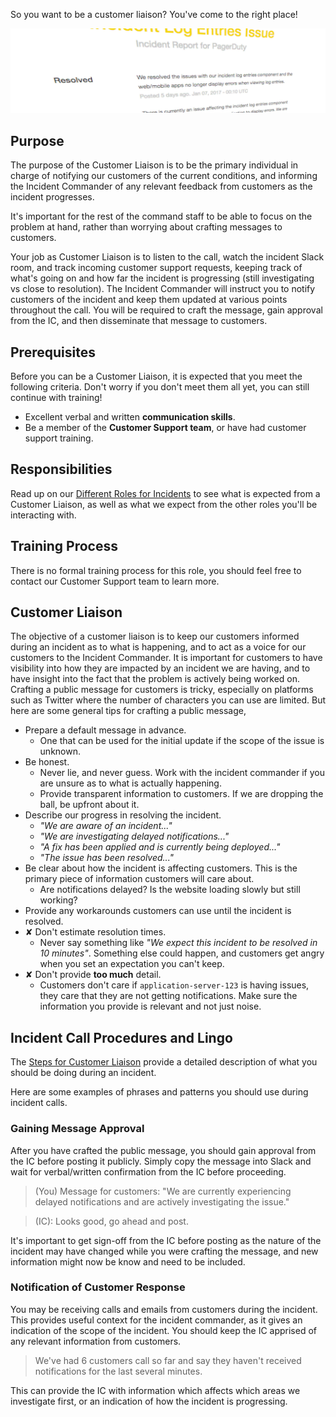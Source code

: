 So you want to be a customer liaison? You've come to the right place!

![PagerDuty Status Page](../assets/img/headers/status_page.jpg)

## Purpose
The purpose of the Customer Liaison is to be the primary individual in charge of notifying our customers of the current conditions, and informing the Incident Commander of any relevant feedback from customers as the incident progresses.

It's important for the rest of the command staff to be able to focus on the problem at hand, rather than worrying about crafting messages to customers.

Your job as Customer Liaison is to listen to the call, watch the incident Slack room, and track incoming customer support requests, keeping track of what's going on and how far the incident is progressing (still investigating vs close to resolution). The Incident Commander will instruct you to notify customers of the incident and keep them updated at various points throughout the call. You will be required to craft the message, gain approval from the IC, and then disseminate that message to customers.

## Prerequisites
Before you can be a Customer Liaison, it is expected that you meet the following criteria. Don't worry if you don't meet them all yet, you can still continue with training!

* Excellent verbal and written **communication skills**.
* Be a member of the **Customer Support team**, or have had customer support training.

## Responsibilities
Read up on our [Different Roles for Incidents](/before/different_roles.md) to see what is expected from a Customer Liaison, as well as what we expect from the other roles you'll be interacting with.

## Training Process
There is no formal training process for this role, you should feel free to contact our Customer Support team to learn more.

## Customer Liaison
The objective of a customer liaison is to keep our customers informed during an incident as to what is happening, and to act as a voice for our customers to the Incident Commander. It is important for customers to have visibility into how they are impacted by an incident we are having, and to have insight into the fact that the problem is actively being worked on. Crafting a public message for customers is tricky, especially on platforms such as Twitter where the number of characters you can use are limited. But here are some general tips for crafting a public message,

* Prepare a default message in advance.
    * One that can be used for the initial update if the scope of the issue is unknown.
* Be honest.
    * Never lie, and never guess. Work with the incident commander if you are unsure as to what is actually happening.
    * Provide transparent information to customers. If we are dropping the ball, be upfront about it.
* Describe our progress in resolving the incident.
    * _"We are aware of an incident..."_
    * _"We are investigating delayed notifications..."_
    * _"A fix has been applied and is currently being deployed..."_
    * _"The issue has been resolved..."_
* Be clear about how the incident is affecting customers. This is the primary piece of information customers will care about.
    * Are notifications delayed? Is the website loading slowly but still working?
* Provide any workarounds customers can use until the incident is resolved.
* <span class="bad">&#x2718;</span> Don't estimate resolution times.
    * Never say something like _"We expect this incident to be resolved in 10 minutes"_. Something else could happen, and customers get angry when you set an expectation you can't keep.
* <span class="bad">&#x2718;</span> Don't provide **too much** detail.
    * Customers don't care if `application-server-123` is having issues, they care that they are not getting notifications. Make sure the information you provide is relevant and not just noise.

## Incident Call Procedures and Lingo
The [Steps for Customer Liaison](/during/during_an_incident.md) provide a detailed description of what you should be doing during an incident.

Here are some examples of phrases and patterns you should use during incident calls.

### Gaining Message Approval
After you have crafted the public message, you should gain approval from the IC before posting it publicly. Simply copy the message into Slack and wait for verbal/written confirmation from the IC before proceeding.

> (You) Message for customers: "We are currently experiencing delayed notifications and are actively investigating the issue."

> (IC): Looks good, go ahead and post.

It's important to get sign-off from the IC before posting as the nature of the incident may have changed while you were crafting the message, and new information might now be know and need to be included.

### Notification of Customer Response
You may be receiving calls and emails from customers during the incident. This provides useful context for the incident commander, as it gives an indication of the scope of the incident. You should keep the IC apprised of any relevant information from customers.

> We've had 6 customers call so far and say they haven't received notifications for the last several minutes.

This can provide the IC with information which affects which areas we investigate first, or an indication of how the incident is progressing.
